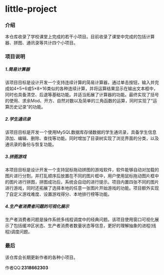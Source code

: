 # little-project

### 介绍
本仓库收录了学校课堂上完成的若干小项目。目前收录了课堂中完成的包括计算器、拼图、通讯录等共计四个小项目。

### 项目说明

##### 1.简易计算器

该项目目标是设计开发一个支持连续计算的简易计算器，通过单击按钮，输入并完成如4+5+6或5×8+16类似的各种连续计算，并将运算结果显示在输出文本框中，同时也具备清空、后退等基础功能。并适当拓展了计算器的功能。最终实现了括号的使用、求余Mod、开方、自然对数以及简单的三角函数的运算，同时实现了“运算历史记录”的功能。

##### 2.学生通讯录

该项目目标是开发一个使用MySQL数据库存储数据的学生通讯录，具备学生信息添加、编辑、删除、查找等功能。同时增加了目录树实现了浏览界面的分类，以及通讯录的备份与恢复功能。

##### 3.拼图游戏

本项目目标是设计开发一个支持鼠标拖动拼图的游戏软件，软件能够自动对加载的图片进行分割，并打乱顺序后放置在不同的图片框中，用户使用鼠标拖动图片框中的图片进行拼图，拼图成功后，系统会自动的进行提示。项目内置四张不同的图片进行游戏，同时还拓展了选择本地的任意一张图片开始游戏的功能。项目额外实现了自定义游戏难度、设置游戏得分、本地排行榜等功能。

##### 4.生产者消费者问题的可视化展示

生产者消费者问题是操作系统多线程调度中的经典问题。该项目使用窗口可视化展示了包括缓冲区状态、生产者消费者数量状态等信息，更好的理解抽象的进程(线程)调度问题。

### 最后

该仓库会长期更新作者的各种小项目。

作者QQ:**2318662303**



